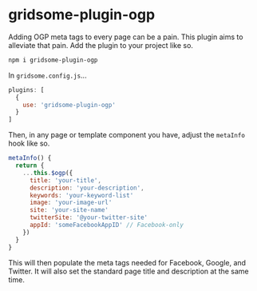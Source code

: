 # gridsome-plugin-ogp

Adding OGP meta tags to every page can be a pain. This plugin aims to alleviate
that pain. Add the plugin to your project like so.

```sh
npm i gridsome-plugin-ogp
```

In `gridsome.config.js`...

```javascript
plugins: [
  {
    use: 'gridsome-plugin-ogp'
  }
]
```

Then, in any page or template component you have, adjust the `metaInfo` hook
like so.

```javascript
metaInfo() {
  return {
    ...this.$ogp({
      title: 'your-title',
      description: 'your-description',
      keywords: 'your-keyword-list'
      image: 'your-image-url'
      site: 'your-site-name'
      twitterSite: '@your-twitter-site'
      appId: 'someFacebookAppID' // Facebook-only
    })
  }
}
```

This will then populate the meta tags needed for Facebook, Google, and Twitter.
It will also set the standard page title and description at the same time.
